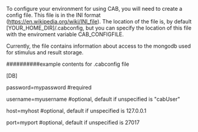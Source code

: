 To configure your environment for using CAB, you will need to create a config file.  This file is in the INI format (https://en.wikipedia.org/wiki/INI_file).  The location of the file is, by default [YOUR_HOME_DIR]/.cabconfig, but you can specify the location of this file with the enviroment variable CAB_CONFIGFILE.

Currently, the file contains information about access to the mongodb used for stimulus and result storage.  

##########example contents for .cabconfig file

[DB]

password=mypassword #required

username=myusername #optional, default if unspecified is "cabUser"

host=myhost #optional, default if unspecified is 127.0.0.1

port=myport #optional, default if unspecified is 27017
